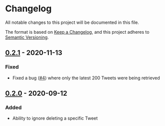 # Changelog

All notable changes to this project will be documented in this file.

The format is based on [Keep a Changelog](https://keepachangelog.com/en/1.0.0/),
and this project adheres to [Semantic Versioning](https://semver.org/spec/v2.0.0.html).

## [0.2.1] - 2020-11-13

### Fixed

- Fixed a bug ([#4](https://github.com/jadametz/goTweetDelete/issues/4)) where only the latest 200 Tweets were being retrieved

## [0.2.0] - 2020-09-12

### Added

- Ability to ignore deleting a specific Tweet

[0.2.1]: https://github.com/jadametz/gotweetdelete/releases/tag/v0.2.1
[0.2.0]: https://github.com/jadametz/gotweetdelete/releases/tag/v0.2.0
